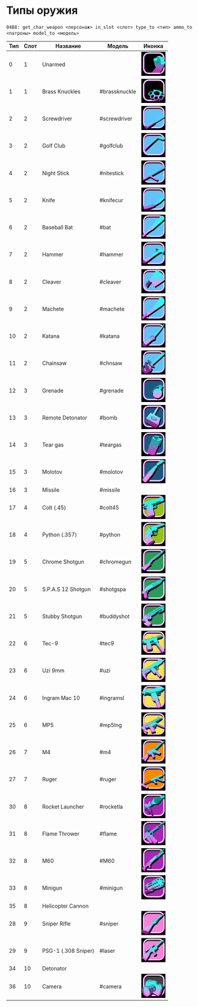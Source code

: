 # Типы оружия

```
04B8: get_char_weapon <персонаж> in_slot <слот> type_to <тип> ammo_to <патроны> model_to <модель> 
```

| Тип | Слот | Название            | Модель        | Иконка                                                                         |
| --- | ---- | ------------------- | ------------- | ------------------------------------------------------------------------------ |
| 0   | 1    | Unarmed             |               | <img src="../../.gitbook/assets/fist.gif" alt="" data-size="original">         |
| 1   | 1    | Brass Knuckles      | #brassknuckle | <img src="../../.gitbook/assets/brassknuckle.gif" alt="" data-size="original"> |
| 2   | 2    | Screwdriver         | #screwdriver  | <img src="../../.gitbook/assets/screwdriver.gif" alt="" data-size="original">  |
| 3   | 2    | Golf Club           | #golfclub     | <img src="../../.gitbook/assets/golfclub.gif" alt="" data-size="original">     |
| 4   | 2    | Night Stick         | #nitestick    | <img src="../../.gitbook/assets/nitestick.gif" alt="" data-size="original">    |
| 5   | 2    | Knife               | #knifecur     | <img src="../../.gitbook/assets/knifecur.gif" alt="" data-size="original">     |
| 6   | 2    | Baseball Bat        | #bat          | <img src="../../.gitbook/assets/bat.gif" alt="" data-size="original">          |
| 7   | 2    | Hammer              | #hammer       | <img src="../../.gitbook/assets/hammer.gif" alt="" data-size="original">       |
| 8   | 2    | Cleaver             | #cleaver      | <img src="../../.gitbook/assets/cleaver.gif" alt="" data-size="original">      |
| 9   | 2    | Machete             | #machete      | <img src="../../.gitbook/assets/machete.gif" alt="" data-size="original">      |
| 10  | 2    | Katana              | #katana       | <img src="../../.gitbook/assets/katana.gif" alt="" data-size="original">       |
| 11  | 2    | Chainsaw            | #chnsaw       | <img src="../../.gitbook/assets/chnsaw.gif" alt="" data-size="original">       |
| 12  | 3    | Grenade             | #grenade      | <img src="../../.gitbook/assets/grenade.gif" alt="" data-size="original">      |
| 13  | 3    | Remote Detonator    | #bomb         | <img src="../../.gitbook/assets/bomb.gif" alt="" data-size="original">         |
| 14  | 3    | Tear gas            | #teargas      | <img src="../../.gitbook/assets/teargas.gif" alt="" data-size="original">      |
| 15  | 3    | Molotov             | #molotov      | <img src="../../.gitbook/assets/molotov.gif" alt="" data-size="original">      |
| 16  | 3    | Missile             | #missile      |                                                                                |
| 17  | 4    | Colt (.45)          | #colt45       | <img src="../../.gitbook/assets/colt45.gif" alt="" data-size="original">       |
| 18  | 4    | Python (.357)       | #python       | <img src="../../.gitbook/assets/python.gif" alt="" data-size="original">       |
| 19  | 5    | Chrome Shotgun      | #chromegun    | <img src="../../.gitbook/assets/chromegun.gif" alt="" data-size="original">    |
| 20  | 5    | S.P.A.S 12 Shotgun  | #shotgspa     | <img src="../../.gitbook/assets/shotgspa (1).gif" alt="" data-size="original"> |
| 21  | 5    | Stubby Shotgun      | #buddyshot    | <img src="../../.gitbook/assets/buddyshot.gif" alt="" data-size="original">    |
| 22  | 6    | Tec-9               | #tec9         | <img src="../../.gitbook/assets/tec9.gif" alt="" data-size="original">         |
| 23  | 6    | Uzi 9mm             | #uzi          | <img src="../../.gitbook/assets/uzi.gif" alt="" data-size="original">          |
| 24  | 6    | Ingram Mac 10       | #ingramsl     | <img src="../../.gitbook/assets/ingramsl.gif" alt="" data-size="original">     |
| 25  | 6    | MP5                 | #mp5lng       | <img src="../../.gitbook/assets/mp5lng.gif" alt="" data-size="original">       |
| 26  | 7    | M4                  | #m4           | <img src="../../.gitbook/assets/m4.gif" alt="" data-size="original">           |
| 27  | 7    | Ruger               | #ruger        | <img src="../../.gitbook/assets/ruger.gif" alt="" data-size="original">        |
| 30  | 8    | Rocket Launcher     | #rocketla     | <img src="../../.gitbook/assets/rocketla.gif" alt="" data-size="original">     |
| 31  | 8    | Flame Thrower       | #flame        | <img src="../../.gitbook/assets/flame.gif" alt="" data-size="original">        |
| 32  | 8    | M60                 | #M60          | <img src="../../.gitbook/assets/m60.gif" alt="" data-size="original">          |
| 33  | 8    | Minigun             | #minigun      | <img src="../../.gitbook/assets/minigun.gif" alt="" data-size="original">      |
| 35  | 8    | Helicopter Cannon   |               |                                                                                |
| 28  | 9    | Sniper Rifle        | #sniper       | <img src="../../.gitbook/assets/sniper.gif" alt="" data-size="original">       |
| 29  | 9    | PSG-1 (.308 Sniper) | #laser        | <img src="../../.gitbook/assets/laser.gif" alt="" data-size="original">        |
| 34  | 10   | Detonator           |               |                                                                                |
| 36  | 10   | Camera              | #camera       | <img src="../../.gitbook/assets/camera.gif" alt="" data-size="original">       |

